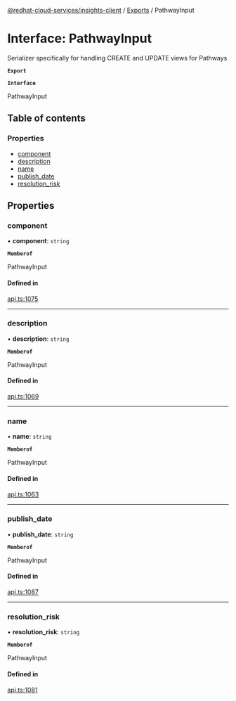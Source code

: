 [@redhat-cloud-services/insights-client](../README.md) / [Exports](../modules.md) / PathwayInput

# Interface: PathwayInput

Serializer specifically for handling CREATE and UPDATE views for Pathways

**`Export`**

**`Interface`**

PathwayInput

## Table of contents

### Properties

- [component](PathwayInput.md#component)
- [description](PathwayInput.md#description)
- [name](PathwayInput.md#name)
- [publish\_date](PathwayInput.md#publish_date)
- [resolution\_risk](PathwayInput.md#resolution_risk)

## Properties

### component

• **component**: `string`

**`Memberof`**

PathwayInput

#### Defined in

[api.ts:1075](https://github.com/RedHatInsights/javascript-clients/blob/master/packages/insights/api.ts#L1075)

___

### description

• **description**: `string`

**`Memberof`**

PathwayInput

#### Defined in

[api.ts:1069](https://github.com/RedHatInsights/javascript-clients/blob/master/packages/insights/api.ts#L1069)

___

### name

• **name**: `string`

**`Memberof`**

PathwayInput

#### Defined in

[api.ts:1063](https://github.com/RedHatInsights/javascript-clients/blob/master/packages/insights/api.ts#L1063)

___

### publish\_date

• **publish\_date**: `string`

**`Memberof`**

PathwayInput

#### Defined in

[api.ts:1087](https://github.com/RedHatInsights/javascript-clients/blob/master/packages/insights/api.ts#L1087)

___

### resolution\_risk

• **resolution\_risk**: `string`

**`Memberof`**

PathwayInput

#### Defined in

[api.ts:1081](https://github.com/RedHatInsights/javascript-clients/blob/master/packages/insights/api.ts#L1081)
